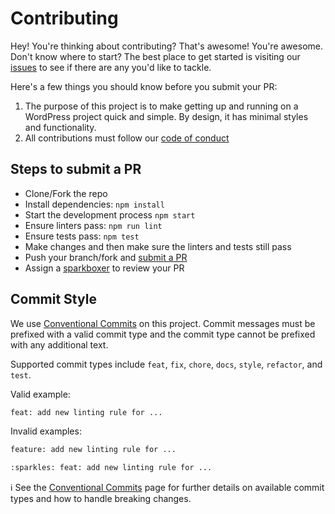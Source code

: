 # Contributing

Hey! You're thinking about contributing? That's awesome! You're awesome. Don't know where to start? The best place to get started is visiting our [issues][issues] to see if there are any you'd like to tackle.

Here's a few things you should know before you submit your PR:

1. The purpose of this project is to make getting up and running on a WordPress project quick and simple. By design, it has minimal styles and functionality.
1. All contributions must follow our [code of conduct](code-of-conduct.md)

## Steps to submit a PR

- Clone/Fork the repo
- Install dependencies: `npm install`
- Start the development process `npm start`
- Ensure linters pass: `npm run lint`
- Ensure tests pass: `npm test`
- Make changes and then make sure the linters and tests still pass
- Push your branch/fork and [submit a PR][pr]
- Assign a [sparkboxer][contributors] to review your PR

## Commit Style

We use [Conventional Commits][conventional commits] on this project. Commit messages must be prefixed with a valid commit type and the commit type cannot be prefixed with any additional text.

Supported commit types include `feat`, `fix`, `chore`, `docs`, `style`, `refactor`, and `test`.

Valid example:

```sh
feat: add new linting rule for ...
```

Invalid examples:

```sh
feature: add new linting rule for ...
```

```sh
:sparkles: feat: add new linting rule for ...
```

ℹ️ See the [Conventional Commits][conventional commits] page for further details on available commit types and how to handle breaking changes.

[issues]: ./issues
[pr]: ./compare
[contributors]: ./graphs/contributors
[conventional commits]: https://www.conventionalcommits.org/en/v1.0.0/
